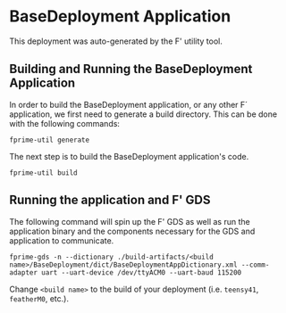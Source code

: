 # BaseDeployment Application

This deployment was auto-generated by the F' utility tool.

## Building and Running the BaseDeployment Application

In order to build the BaseDeployment application, or any other F´ application, we first need to generate a build directory. This can be done with the following commands:

```
fprime-util generate
```

The next step is to build the BaseDeployment application's code.
```
fprime-util build
```

## Running the application and F' GDS

The following command will spin up the F' GDS as well as run the application binary and the components necessary for the GDS and application to communicate.

```
fprime-gds -n --dictionary ./build-artifacts/<build name>/BaseDeployment/dict/BaseDeploymentAppDictionary.xml --comm-adapter uart --uart-device /dev/ttyACM0 --uart-baud 115200
```

Change `<build name>` to the build of your deployment (i.e. `teensy41`, `featherM0`, etc.).
